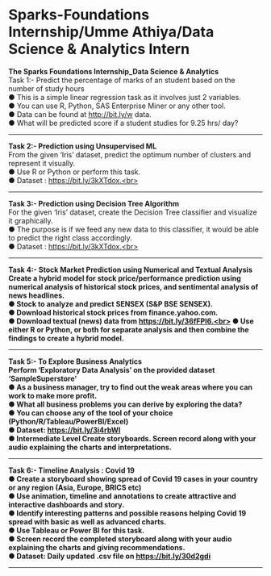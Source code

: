 # Sparks-Foundations Internship/Umme Athiya/Data Science & Analytics Intern
<b>The Sparks Foundations Internship_Data Science &amp; Analytics </b><br>
Task 1:- Predict the percentage of marks of an student based on the number of study hours<br>
● This is a simple linear regression task as it involves just 2 variables.<br>
● You can use R, Python, SAS Enterprise Miner or any other tool.<br>
● Data can be found at http://bit.ly/w data.<br>
● What will be predicted score if a student studies for 9.25 hrs/ day?<br>
_________________________________________________________________________________________________________________________________________________________________

<b>Task 2:- Prediction using Unsupervised ML</b><br>
From the given ‘Iris’ dataset, predict the optimum number of clusters and represent it visually.<br>
● Use R or Python or perform this task.<br>
● Dataset : https://bit.ly/3kXTdox.<br>
_________________________________________________________________________________________________________________________________________________________________

<b>Task 3:- Prediction using Decision Tree Algorithm</b><br>
For the given ‘Iris’ dataset, create the Decision Tree classifier and visualize it graphically.<br>
● The purpose is if we feed any new data to this classifier, it would be able to predict the right class accordingly.<br>
● Dataset : https://bit.ly/3kXTdox.<br>
_________________________________________________________________________________________________________________________________________________________________

<b>Task 4:- Stock Market Prediction using Numerical and Textual Analysis<b><br>
Create a hybrid model for stock price/performance prediction using numerical analysis of historical stock prices, and sentimental analysis of news headlines.<br>
● Stock to analyze and predict SENSEX (S&P BSE SENSEX).<br>
● Download historical stock prices from finance.yahoo.com.<br>
● Download textual (news) data from https://bit.ly/36fFPI6.<br>
● Use either R or Python, or both for separate analysis and then combine the findings to create a hybrid model.<br>
  _______________________________________________________________________________________________________________________________________________________________
  
<b>Task 5:- To Explore Business Analytics </b><br>
Perform ‘Exploratory Data Analysis’ on the provided dataset ‘SampleSuperstore’<br>
● As a business manager, try to find out the weak areas where you can work to make more profit.<br>
● What all business problems you can derive by exploring the data?<br>
● You can choose any of the tool of your choice (Python/R/Tableau/PowerBI/Excel)<br>
● Dataset: https://bit.ly/3i4rbWl<br>
● Intermediate Level Create storyboards. Screen record along with your audio explaining the charts and interpretations.<br>
_________________________________________________________________________________________________________________________________________________________________

<b>Task 6:- Timeline Analysis : Covid 19</b><br>
● Create a storyboard showing spread of Covid 19 cases in your country or any region (Asia, Europe, BRICS etc)<br>
● Use animation, timeline and annotations to create attractive and interactive dashboards and story.<br>
● Identify interesting patterns and possible reasons helping Covid 19 spread with basic as well as advanced charts.<br>
● Use Tableau or Power BI for this task.<br>
● Screen record the completed storyboard along with your audio explaining the charts and giving recommendations.<br>
● Dataset: Daily updated .csv file on https://bit.ly/30d2gdi<br>
_________________________________________________________________________________________________________________________________________________________________
                                                       

